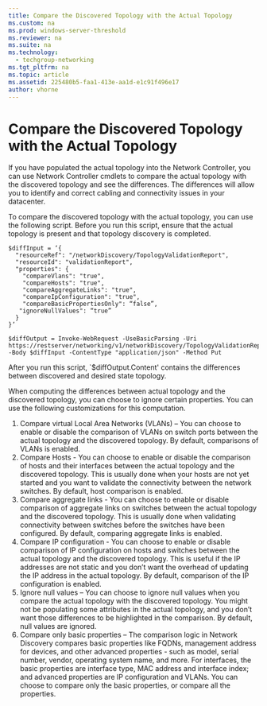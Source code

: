 ```yaml
---
title: Compare the Discovered Topology with the Actual Topology
ms.custom: na
ms.prod: windows-server-threshold
ms.reviewer: na
ms.suite: na
ms.technology: 
  - techgroup-networking
ms.tgt_pltfrm: na
ms.topic: article
ms.assetid: 225480b5-faa1-413e-aa1d-e1c91f496e17
author: vhorne
---
```

# Compare the Discovered Topology with the Actual Topology
If you have populated the actual topology into the Network Controller, you can use Network Controller cmdlets to compare the actual topology with the discovered topology and see the differences. The differences will allow you to identify and correct cabling and connectivity issues in your datacenter.  
  
To compare the discovered topology with the actual topology, you can use the following script. Before you run this script, ensure that the actual topology is present and that topology discovery is completed.  
  
```  
$diffInput = ‘{  
  "resourceRef": "/networkDiscovery/TopologyValidationReport",  
  "resourceId": "validationReport",  
  "properties": {  
    "compareVlans": "true",  
    "compareHosts": "true",  
    "compareAggregateLinks": "true",  
    "compareIpConfiguration": "true",  
    "compareBasicPropertiesOnly": “false”,  
   "ignoreNullValues": “true”  
  }  
}’  
  
$diffOutput = Invoke-WebRequest -UseBasicParsing -Uri https://restserver/networking/v1/networkDiscovery/TopologyValidationReport -Body $diffInput -ContentType "application/json" -Method Put  
```  
After you run this script, `$diffOutput.Content' contains the differences between discovered and desired state topology.  
  
When computing the differences between actual topology and the discovered topology, you can choose to ignore certain properties. You can use the following customizations for this computation.  
  
1.	Compare virtual Local Area Networks \(VLANs\) – You can choose to enable or disable the comparison of VLANs on switch ports between the actual topology and the discovered topology. By default, comparisons of VLANs is enabled.  
2.	Compare Hosts - You can choose to enable or disable the comparison of hosts and their interfaces between the actual topology and the discovered topology. This is usually done when your hosts are not yet started and you want to validate the connectivity between the network switches. By default, host comparison is enabled.  
3.	Compare aggregate links - You can choose to enable or disable comparison of aggregate links on switches between the actual topology and the discovered topology. This is usually done when validating connectivity between switches before the switches have been configured. By default, comparing aggregate links is enabled.  
4.	Compare IP configuration - You can choose to enable or disable comparison of IP configuration on hosts and switches between the actual topology and the discovered topology. This is useful if the IP addresses are not static and you don’t want the overhead of updating the IP address in the actual topology. By default, comparison of the IP configuration is enabled.  
5.	Ignore null values – You can choose to ignore null values when you compare the actual topology with the discovered topology. You might not be populating some attributes in the actual topology, and you don’t want those differences to be highlighted in the comparison. By default, null values are ignored.  
6.	Compare only basic properties – The comparison logic in Network Discovery compares basic properties like FQDNs, management address for devices, and other advanced properties - such as  model, serial number, vendor, operating system name, and more. For interfaces, the basic properties are interface type, MAC address and interface index; and advanced properties are IP configuration and VLANs. You can choose to compare only the basic properties, or compare all the properties.   
